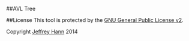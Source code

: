 ##AVL Tree

##License
This tool is protected by the [GNU General Public License v2](http://www.gnu.org/licenses/gpl-2.0.html).

Copyright [Jeffrey Hann](http://jeffreyhann.ca/) 2014

